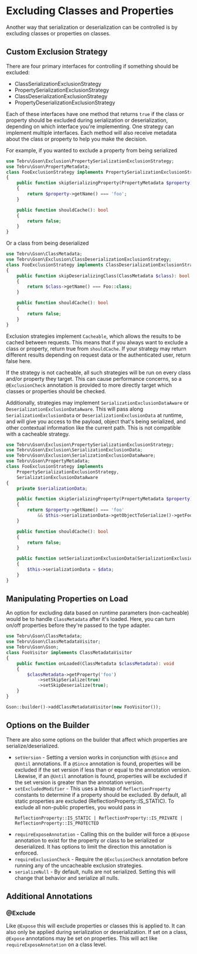 Excluding Classes and Properties
================================

Another way that serialization or deserialization can be controlled is
by excluding classes or properties on classes.

Custom Exclusion Strategy
-------------------------

There are four primary interfaces for controlling if something should
be excluded:

* ClassSerializationExclusionStrategy
* PropertySerializationExclusionStrategy
* ClassDeserializationExclusionStrategy
* PropertyDeserializationExclusionStrategy

Each of these interfaces have one method that returns `true` if the
class or property should be excluded during serialization or
deserialization, depending on which interface you're implementing. One
strategy can implement multiple interfaces. Each method will also
receive metadata about the class or property to help you make the
decision.

For example, if you wanted to exclude a property from being serialized

```php
use Tebru\Gson\Exclusion\PropertySerializationExclusionStrategy;
use Tebru\Gson\PropertyMetadata;
class FooExclusionStrategy implements PropertySerializationExclusionStrategy
{
    public function skipSerializingProperty(PropertyMetadata $property): bool
    {
        return $property->getName() === 'foo';
    }

    public function shouldCache(): bool
    {
        return false;
    }
}
```

Or a class from being deserialized

```php
use Tebru\Gson\ClassMetadata;
use Tebru\Gson\Exclusion\ClassDeserializationExclusionStrategy;
class FooExclusionStrategy implements ClassDeserializationExclusionStrategy
{
    public function skipDeserializingClass(ClassMetadata $class): bool
    {
        return $class->getName() === Foo::class;
    }

    public function shouldCache(): bool
    {
        return false;
    }
}
```

Exclusion strategies implement `Cacheable`, which allows the results
to be cached between requests. This means that if you always want to
exclude a class or property, return true from `shouldCache`. If your
strategy may return different results depending on request data or the
authenticated user, return false here.

If the strategy is not cacheable, all such strategies will be run
on every class and/or property they target. This can cause performance
concerns, so a `@ExclusionCheck` annotation is provided to more directly
target which classes or properties should be checked.

Additionally, strategies may implement `SerializationExclusionDataAware`
or `DeserializationExclusionDataAware`. This will pass along
`SerializationExclusionData` or `DeserializationExclusionData` at
runtime, and will give you access to the payload, object that's being
serialized, and other contextual information like the current path. This
is not compatible with a cacheable strategy.

```php
use Tebru\Gson\Exclusion\PropertySerializationExclusionStrategy;
use Tebru\Gson\Exclusion\SerializationExclusionData;
use Tebru\Gson\Exclusion\SerializationExclusionDataAware;
use Tebru\Gson\PropertyMetadata;
class FooExclusionStrategy implements
    PropertySerializationExclusionStrategy,
    SerializationExclusionDataAware
{
    private $serializationData;

    public function skipSerializingProperty(PropertyMetadata $property): bool
    {
        return $property->getName() === 'foo'
            && $this->serializationData->getObjectToSerialize()->getFoo() !== 5;
    }

    public function shouldCache(): bool
    {
        return false;
    }

    public function setSerializationExclusionData(SerializationExclusionData $data): void
    {
        $this->serializationData = $data;
    }
}
```

Manipulating Properties on Load
-------------------------------

An option for excluding data based on runtime parameters (non-cacheable)
would be to handle `ClassMetadata` after it's loaded. Here, you can
turn on/off properties before they're passed to the type adapter.

```php
use Tebru\Gson\ClassMetadata;
use Tebru\Gson\ClassMetadataVisitor;
use Tebru\Gson\Gson;
class FooVisitor implements ClassMetadataVisitor
{
    public function onLoaded(ClassMetadata $classMetadata): void
    {
        $classMetadata->getProperty('foo')
            ->setSkipSerialize(true)
            ->setSkipDeserialize(true);
    }
}

Gson::builder()->addClassMetadataVisitor(new FooVisitor());
```

Options on the Builder
----------------------

There are also some options on the builder that affect which properties
are serialize/deserialized.

* `setVersion` - Setting a version works in conjunction with `@Since` and
  `@Until` annotations.  If a `@Since` annotation is found, properties
  will be excluded if the set version if less than or equal to the
  annotation version. Likewise, if an `@Until` annotation is found,
  properties will be excluded if the set version is greater than the
  annotation version.
* `setExcludedModifier` - This uses a bitmap of `ReflectionProperty`
  constants to determine if a property should be excluded.  By default,
  all static properties are excluded (ReflectionProperty::IS_STATIC).
  To exclude all non-public properties, you would pass in
  ```
  ReflectionProperty::IS_STATIC | ReflectionProperty::IS_PRIVATE | ReflectionProperty::IS_PROTECTED
  ```
* `requireExposeAnnotation` - Calling this on the builder will force
  a `@Expose` annotation to exist for the property or class to be
  serialized or deserialized.  It has options to limit the direction
  this annotation is enforced.
* `requireExclusionCheck` - Require the `@ExclusionCheck` annotation
  before running any of the uncacheable exclusion strategies.
* `serializeNull` - By default, nulls are not serialized.  Setting this
  will change that behavior and serialize all nulls.

Additional Annotations
----------------------

### @Exclude

Like `@Expose` this will exclude properties or classes this is applied
to.  It can also only be applied during serialization or deserialization.
If set on a class, `@Expose` annotations may be set on properties. This
will act like `requireExposeAnnotation` on a class level.

